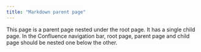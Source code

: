```yaml
---
title: "Markdown parent page"
---
```


<!-- confluence-page-id: 86971318351 -->
<!-- confluence-space-key: DAP -->

This page is a parent page nested under the root page. It has a single child page. In the Confluence navigation bar, root page, parent page and child page should be nested one below the other.
